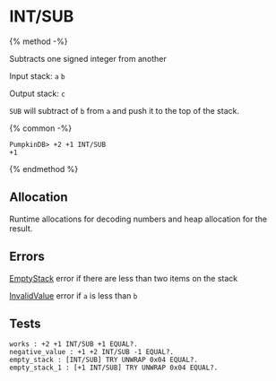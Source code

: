 INT/SUB
===

{% method -%}

Subtracts one signed integer from another

Input stack: `a` `b`

Output stack: `c`

`SUB` will subtract of `b` from `a` and push it to the top of the stack.

{% common -%}

```
PumpkinDB> +2 +1 INT/SUB
+1
```

{% endmethod %}

## Allocation

Runtime allocations for decoding numbers and heap allocation
for the result.

## Errors

[EmptyStack](../errors/EmptyStack.md) error if there are less than two items on the stack

[InvalidValue](../errors/InvalidValue.md) error if `a` is less than `b`

## Tests

```test
works : +2 +1 INT/SUB +1 EQUAL?.
negative_value : +1 +2 INT/SUB -1 EQUAL?.
empty_stack : [INT/SUB] TRY UNWRAP 0x04 EQUAL?.
empty_stack_1 : [+1 INT/SUB] TRY UNWRAP 0x04 EQUAL?.
```
